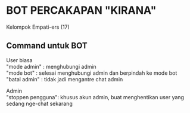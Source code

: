 # BOT PERCAKAPAN "KIRANA"
Kelompok Empati-ers (17)

## Command untuk BOT
User biasa </br>
"mode admin"	: menghubungi admin </br>
"mode bot" 		: selesai menghubungi admin dan berpindah ke mode bot </br>
"batal admin" 	: tidak jadi mengantre chat admin </br>


Admin<br/>
"stoppen pengguna": khusus akun admin, buat menghentikan user yang sedang nge-chat sekarang<br/>